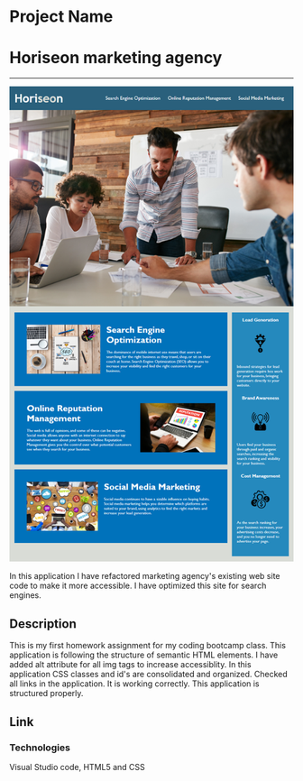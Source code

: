 # Project Name
# Horiseon marketing agency

---
![GitHub Logo](assets/images/01-html-css-git-homework-demo.png)

In this application I have refactored marketing agency's existing web site code to make it more accessible.
I have optimized this site for search engines.

## Description
This is my first homework assignment for my coding bootcamp class.
This application is following the structure of semantic HTML elements.
I have added alt attribute for all img tags to increase accessiblity.
In this application CSS classes and id's are consolidated and organized.
Checked all links in the application.  It is working correctly. 
This application is structured properly. 

## Link


### Technologies 

Visual Studio code, HTML5  and CSS